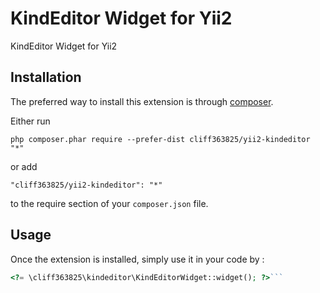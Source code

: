 KindEditor Widget for Yii2
==========================
KindEditor Widget for Yii2

Installation
------------

The preferred way to install this extension is through [composer](http://getcomposer.org/download/).

Either run

```
php composer.phar require --prefer-dist cliff363825/yii2-kindeditor "*"
```

or add

```
"cliff363825/yii2-kindeditor": "*"
```

to the require section of your `composer.json` file.


Usage
-----

Once the extension is installed, simply use it in your code by  :

```php
<?= \cliff363825\kindeditor\KindEditorWidget::widget(); ?>```